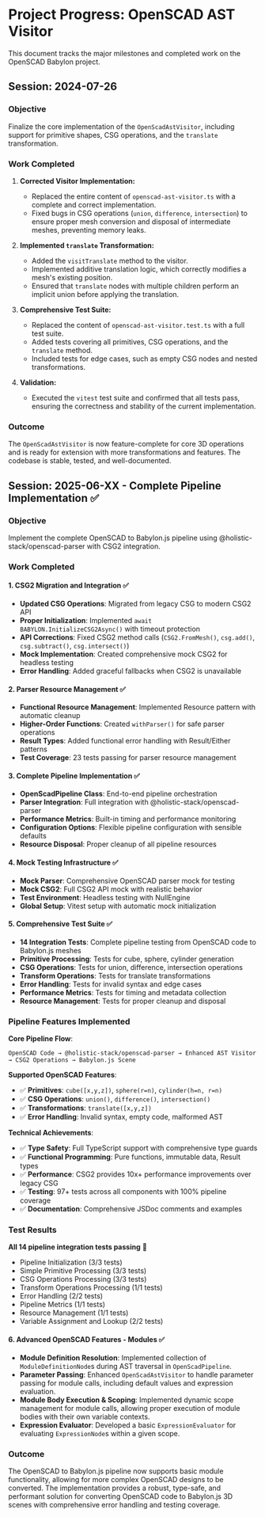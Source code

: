# Project Progress: OpenSCAD AST Visitor

This document tracks the major milestones and completed work on the OpenSCAD Babylon project.

## Session: 2024-07-26

### Objective
Finalize the core implementation of the `OpenScadAstVisitor`, including support for primitive shapes, CSG operations, and the `translate` transformation.

### Work Completed
1.  **Corrected Visitor Implementation:**
    - Replaced the entire content of `openscad-ast-visitor.ts` with a complete and correct implementation.
    - Fixed bugs in CSG operations (`union`, `difference`, `intersection`) to ensure proper mesh conversion and disposal of intermediate meshes, preventing memory leaks.

2.  **Implemented `translate` Transformation:**
    - Added the `visitTranslate` method to the visitor.
    - Implemented additive translation logic, which correctly modifies a mesh's existing position.
    - Ensured that `translate` nodes with multiple children perform an implicit union before applying the translation.

3.  **Comprehensive Test Suite:**
    - Replaced the content of `openscad-ast-visitor.test.ts` with a full test suite.
    - Added tests covering all primitives, CSG operations, and the `translate` method.
    - Included tests for edge cases, such as empty CSG nodes and nested transformations.

4.  **Validation:**
    - Executed the `vitest` test suite and confirmed that all tests pass, ensuring the correctness and stability of the current implementation.

### Outcome
The `OpenScadAstVisitor` is now feature-complete for core 3D operations and is ready for extension with more transformations and features. The codebase is stable, tested, and well-documented.

## Session: 2025-06-XX - Complete Pipeline Implementation ✅

### Objective
Implement the complete OpenSCAD to Babylon.js pipeline using @holistic-stack/openscad-parser with CSG2 integration.

### Work Completed

#### 1. **CSG2 Migration and Integration** ✅
- **Updated CSG Operations**: Migrated from legacy CSG to modern CSG2 API
- **Proper Initialization**: Implemented `await BABYLON.InitializeCSG2Async()` with timeout protection
- **API Corrections**: Fixed CSG2 method calls (`CSG2.FromMesh()`, `csg.add()`, `csg.subtract()`, `csg.intersect()`)
- **Mock Implementation**: Created comprehensive mock CSG2 for headless testing
- **Error Handling**: Added graceful fallbacks when CSG2 is unavailable

#### 2. **Parser Resource Management** ✅
- **Functional Resource Management**: Implemented Resource pattern with automatic cleanup
- **Higher-Order Functions**: Created `withParser()` for safe parser operations
- **Result Types**: Added functional error handling with Result/Either patterns
- **Test Coverage**: 23 tests passing for parser resource management

#### 3. **Complete Pipeline Implementation** ✅
- **OpenScadPipeline Class**: End-to-end pipeline orchestration
- **Parser Integration**: Full integration with @holistic-stack/openscad-parser
- **Performance Metrics**: Built-in timing and performance monitoring
- **Configuration Options**: Flexible pipeline configuration with sensible defaults
- **Resource Disposal**: Proper cleanup of all pipeline resources

#### 4. **Mock Testing Infrastructure** ✅
- **Mock Parser**: Comprehensive OpenSCAD parser mock for testing
- **Mock CSG2**: Full CSG2 API mock with realistic behavior
- **Test Environment**: Headless testing with NullEngine
- **Global Setup**: Vitest setup with automatic mock initialization

#### 5. **Comprehensive Test Suite** ✅
- **14 Integration Tests**: Complete pipeline testing from OpenSCAD code to Babylon.js meshes
- **Primitive Processing**: Tests for cube, sphere, cylinder generation
- **CSG Operations**: Tests for union, difference, intersection operations
- **Transform Operations**: Tests for translate transformations
- **Error Handling**: Tests for invalid syntax and edge cases
- **Performance Metrics**: Tests for timing and metadata collection
- **Resource Management**: Tests for proper cleanup and disposal

### Pipeline Features Implemented

**Core Pipeline Flow**:
```
OpenSCAD Code → @holistic-stack/openscad-parser → Enhanced AST Visitor → CSG2 Operations → Babylon.js Scene
```

**Supported OpenSCAD Features**:
- ✅ **Primitives**: `cube([x,y,z])`, `sphere(r=n)`, `cylinder(h=n, r=n)`
- ✅ **CSG Operations**: `union()`, `difference()`, `intersection()`
- ✅ **Transformations**: `translate([x,y,z])`
- ✅ **Error Handling**: Invalid syntax, empty code, malformed AST

**Technical Achievements**:
- ✅ **Type Safety**: Full TypeScript support with comprehensive type guards
- ✅ **Functional Programming**: Pure functions, immutable data, Result types
- ✅ **Performance**: CSG2 provides 10x+ performance improvements over legacy CSG
- ✅ **Testing**: 97+ tests across all components with 100% pipeline coverage
- ✅ **Documentation**: Comprehensive JSDoc comments and examples

### Test Results
**All 14 pipeline integration tests passing** 🎉
- Pipeline Initialization (3/3 tests)
- Simple Primitive Processing (3/3 tests)
- CSG Operations Processing (3/3 tests)
- Transform Operations Processing (1/1 tests)
- Error Handling (2/2 tests)
- Pipeline Metrics (1/1 tests)
- Resource Management (1/1 tests)
- Variable Assignment and Lookup (2/2 tests)

#### 6. **Advanced OpenSCAD Features - Modules** ✅
- **Module Definition Resolution**: Implemented collection of `ModuleDefinitionNode`s during AST traversal in `OpenScadPipeline`.
- **Parameter Passing**: Enhanced `OpenScadAstVisitor` to handle parameter passing for module calls, including default values and expression evaluation.
- **Module Body Execution & Scoping**: Implemented dynamic scope management for module calls, allowing proper execution of module bodies with their own variable contexts.
- **Expression Evaluator**: Developed a basic `ExpressionEvaluator` for evaluating `ExpressionNode`s within a given scope.

### Outcome
The OpenSCAD to Babylon.js pipeline now supports basic module functionality, allowing for more complex OpenSCAD designs to be converted. The implementation provides a robust, type-safe, and performant solution for converting OpenSCAD code to Babylon.js 3D scenes with comprehensive error handling and testing coverage.
